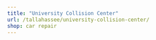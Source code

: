 ```yaml
---
title: "University Collision Center"
url: /tallahassee/university-collision-center/
shop: car repair
---
```

